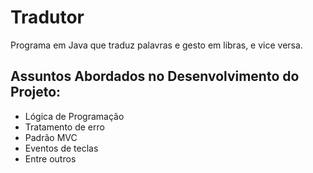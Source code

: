 # Tradutor
Programa em Java que traduz palavras e gesto em libras, e vice versa.

## Assuntos Abordados no Desenvolvimento do Projeto:

- Lógica de Programação
- Tratamento de erro
- Padrão MVC
- Eventos de teclas
- Entre outros

